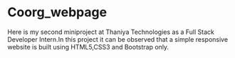 # Coorg_webpage

Here is my second miniproject at Thaniya Technologies as a Full Stack Developer Intern.In this project it can be observed that a simple responsive website is built using HTML5,CSS3 and Bootstrap only.
